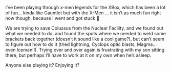 I&#8217;ve been playing through x-men legends for the XBox, which has been a lot of fun&#8230; kinda like Gauntlet but with the X-Men &#8230; it isn&#8217;t as much fun right now though, because I went and got stuck 🙂

We are trying to save Colussus from the Nuclear Facility, and we found out what we needed to do, and found the spots where we needed to weld some brackets back together (doesn&#8217;t it sound like a cool game?), but can&#8217;t seem to figure out how to do it (tried lightning, Cyclops optic blasts, Magma&#8230; even Iceman!!). Trying over and over again is frustrating with my son sitting there, but perhaps I&#8217;ll have to work at it on my own when he&#8217;s asleep.

Anyone else playing it? Enjoying it?